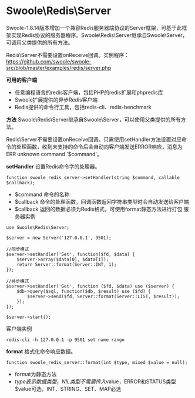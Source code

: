 # Swoole\Redis\Server
Swoole-1.8.14版本增加一个兼容Redis服务器端协议的Server框架，可基于此框架实现Redis协议的服务器程序。Swoole\Redis\Server继承自Swoole\Server，可调用父类提供的所有方法。

Redis\Server不需要设置onReceive回调。实例程序：https://github.com/swoole/swoole-src/blob/master/examples/redis/server.php

**可用的客户端**
* 任意编程语言的redis客户端，包括PHP的redis扩展和phpredis库
* Swoole扩展提供的异步Redis客户端
* Redis提供的命令行工具，包括redis-cli、redis-benchmark

**方法**
Swoole\Redis\Server继承自Swoole\Server，可以使用父类提供的所有方法。

Redis\Server不需要设置onReceive回调。只需使用setHandler方法设置对应命令的处理函数，收到未支持的命令后会自动向客户端发送ERROR响应，消息为ERR unknown command '$command'。

**setHandler**
设置Redis命令字的处理器。

~~~
function swoole_redis_server->setHandler(string $command, callable $callback);
~~~
* $command 命令的名称
* $callback 命令的处理函数，回调函数返回字符串类型时会自动发送给客户端
* $callback 返回的数据必须为Redis格式，可使用format静态方法进行打包
服务器实例
~~~
use Swoole\Redis\Server;

$server = new Server('127.0.0.1', 9501);

//同步模式
$server->setHandler('Set', function($fd, $data) {
    $server->array($data[0], $data[1]);
    return Server::format(Server::INT, 1);
});

//异步模式
$server->setHandler('Get', function ($fd, $data) use ($server) {
    $db->query($sql, function($db, $result) use ($fd) {
        $server->send($fd, Server::format(Server::LIST, $result));
    });
});

$server->start();
~~~

客户端实例

~~~
redis-cli -h 127.0.0.1 -p 9501 set name rango

~~~
**format**
格式化命令响应数据。

~~~
function swoole_redis_server::format(int $type, mixed $value = null);
~~~

* format为静态方法
* $type表示数据类型，NIL类型不需要传入$value，ERROR和STATUS类型$value可选，INT、STRING、SET、MAP必选
